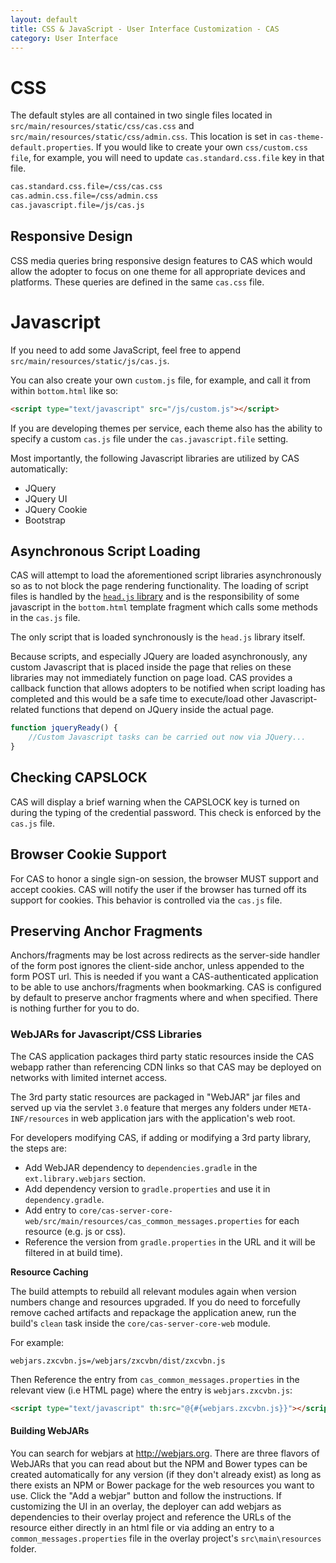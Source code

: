 ```yaml
---
layout: default
title: CSS & JavaScript - User Interface Customization - CAS
category: User Interface
---
```


# CSS

The default styles are all contained in two single files located in `src/main/resources/static/css/cas.css` and `src/main/resources/static/css/admin.css`. This location is set in `cas-theme-default.properties`.
If you would like to create your own `css/custom.css file`, for example, you will need to update `cas.standard.css.file` key in that file.

```bash
cas.standard.css.file=/css/cas.css
cas.admin.css.file=/css/admin.css
cas.javascript.file=/js/cas.js
```

## Responsive Design

CSS media queries bring responsive design features to CAS which would allow the adopter to focus on one theme for all appropriate devices and platforms. These queries are defined in the same `cas.css` file.

# Javascript

If you need to add some JavaScript, feel free to append `src/main/resources/static/js/cas.js`.

You can also create your own `custom.js` file, for example, and call it from within `bottom.html` like so:

```html
<script type="text/javascript" src="/js/custom.js"></script>
```

If you are developing themes per service, each theme also has the ability to specify a custom `cas.js` file under the `cas.javascript.file` setting.

Most importantly, the following Javascript libraries are utilized by CAS automatically:

* JQuery
* JQuery UI
* JQuery Cookie
* Bootstrap

## Asynchronous Script Loading

CAS will attempt to load the aforementioned script libraries asynchronously so as to not block the page rendering functionality.
The loading of script files is handled by the [`head.js` library](http://headjs.com) and is the responsibility of some javascript in the `bottom.html` template fragment which calls some methods in the `cas.js` file.

The only script that is loaded synchronously is the `head.js` library itself.

Because scripts, and especially JQuery are loaded asynchronously, any custom Javascript that is placed inside the page
that relies on these libraries may not immediately function on page load. CAS provides a callback function that allows
adopters to be notified when script loading has completed and this would be a safe time to execute/load other Javascript-related
functions that depend on JQuery inside the actual page.

```javascript
function jqueryReady() {
    //Custom Javascript tasks can be carried out now via JQuery...
}
```

## Checking CAPSLOCK

CAS will display a brief warning when the CAPSLOCK key is turned on during the typing of the credential password. This check is enforced by the `cas.js` file.

## Browser Cookie Support

For CAS to honor a single sign-on session, the browser MUST support and accept cookies. CAS will notify the
user if the browser has turned off its support for cookies. This behavior is controlled via the `cas.js` file.

## Preserving Anchor Fragments

Anchors/fragments may be lost across redirects as the server-side handler of the form post ignores the client-side anchor, unless appended to the form POST url. This is needed if you want a CAS-authenticated application to be able to use anchors/fragments when bookmarking. CAS is configured by default to preserve anchor fragments where and when specified. There is nothing further for you to do.

### WebJARs for Javascript/CSS Libraries

The CAS application packages third party static resources inside the CAS webapp rather than referencing CDN links so that CAS may be deployed on 
networks with limited internet access.

The 3rd party static resources are packaged in "WebJAR" jar files and served up via the servlet `3.0` feature 
that merges any folders under `META-INF/resources` in web application jars with the application's web root.

For developers modifying CAS, if adding or modifying a 3rd party library, the steps are:

- Add WebJAR dependency to `dependencies.gradle` in the `ext.library.webjars` section.
- Add dependency version to `gradle.properties` and use it in `dependency.gradle`.
- Add entry to `core/cas-server-core-web/src/main/resources/cas_common_messages.properties` for each resource (e.g. js or css). 
- Reference the version from `gradle.properties` in the URL and it will be filtered in at build time).

<div class="alert alert-info"><strong>Resource Caching</strong><p>The build attempts to rebuild all relevant modules again when version numbers change and resources upgraded. If you do need to forcefully remove cached artifacts and repackage the application anew, run the build's <code>clean</code> task inside the <code>core/cas-server-core-web</code> module.</p></div>

For example:

```properties
webjars.zxcvbn.js=/webjars/zxcvbn/dist/zxcvbn.js
```

Then Reference the entry from `cas_common_messages.properties` in the relevant view (i.e HTML page) where the entry is `webjars.zxcvbn.js`:

```html
<script type="text/javascript" th:src="@{#{webjars.zxcvbn.js}}"></script>
```

#### Building WebJARs

You can search for webjars at http://webjars.org. There are three flavors of WebJARs that you can read about but the NPM and Bower types can be created automatically for any version (if they don't already exist) as long as there exists an NPM or Bower package for the web resources you want to use. Click the "Add a webjar" button and follow the instructions. If customizing the UI in an overlay, the deployer can add webjars as dependencies to their overlay project and reference the URLs of the resource either directly in an html file or via adding an entry to a `common_messages.properties` file in the overlay project's `src\main\resources` folder.
